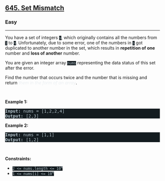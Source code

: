 <h2><a href="https://leetcode.com/problems/set-mismatch/">645. Set Mismatch</a></h2><h3>Easy</h3><hr><div><p>You have a set of integers <code style="background-color: rgb(20, 28, 32) !important; color: rgb(183, 198, 205) !important;">s</code>, which originally contains all the numbers from <code style="background-color: rgb(20, 28, 32) !important; color: rgb(183, 198, 205) !important;">1</code> to <code style="background-color: rgb(20, 28, 32) !important; color: rgb(183, 198, 205) !important;">n</code>. Unfortunately, due to some error, one of the numbers in <code style="background-color: rgb(20, 28, 32) !important; color: rgb(183, 198, 205) !important;">s</code> got duplicated to another number in the set, which results in <strong>repetition of one</strong> number and <strong>loss of another</strong> number.</p>

<p>You are given an integer array <code style="background-color: rgb(20, 28, 32) !important; color: rgb(183, 198, 205) !important;">nums</code> representing the data status of this set after the error.</p>

<p>Find the number that occurs twice and the number that is missing and return <em style="color: rgb(234, 238, 241) !important;">them in the form of an array</em>.</p>

<p>&nbsp;</p>
<p><strong class="example">Example 1:</strong></p>
<pre style="background-color: rgb(20, 28, 32) !important; color: rgb(183, 198, 206) !important;"><strong>Input:</strong> nums = [1,2,2,4]
<strong>Output:</strong> [2,3]
</pre><p><strong class="example">Example 2:</strong></p>
<pre style="background-color: rgb(20, 28, 32) !important; color: rgb(183, 198, 206) !important;"><strong>Input:</strong> nums = [1,1]
<strong>Output:</strong> [1,2]
</pre>
<p>&nbsp;</p>
<p><strong>Constraints:</strong></p>

<ul>
	<li><code style="background-color: rgb(20, 28, 32) !important; color: rgb(183, 198, 205) !important;">2 &lt;= nums.length &lt;= 10<sup>4</sup></code></li>
	<li><code style="background-color: rgb(20, 28, 32) !important; color: rgb(183, 198, 205) !important;">1 &lt;= nums[i] &lt;= 10<sup>4</sup></code></li>
</ul>
</div>